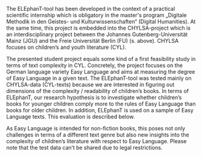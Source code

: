 The ELEphanT-tool has been developed in the context of a practical scientific internship which is
obligatory in the master's program „Digitale Methodik in den Geistes- und Kulturwissenschaften“
(Digital Humanities). At the same time, this project is embedded into the CHYLSA-project which is
an interdisciplinary project between the Johannes Gutenberg-Universität Mainz (JGU) and the Freie
Universität Berlin (FU) (s. above). CHYLSA focuses on children’s and youth literature (CYL).

The presented student project equals some kind of a first feasibility study in terms of text
complexity in CYL. Concretely, the project focuses on the German language variety Easy Language
and aims at measuring the degree of Easy Language in a given text. The ELEphanT-tool was tested
mainly on CHYLSA-data (CYL-texts) because we are interested in figuring out dimensions of the
complexity / readability of children’s books. In terms of ELEphanT, our research hypothesis is to
investigate whether children’s books for younger children comply more to the rules of Easy
Language than books for older children. In addition, ELEphanT is used on a sample of Easy
Language texts. This evaluation is described below.

As Easy Language is intended for non-fiction books, this poses not only challenges in terms
of a different text genre but also new insights into the complexity of children’s literature with
respect to Easy Language. Please note that the test data can’t be shared due to legal restrictions.
